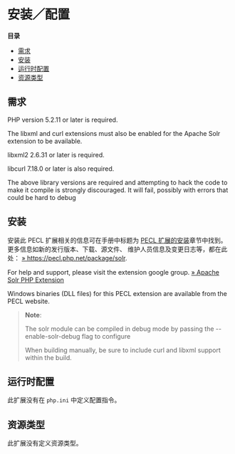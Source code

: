 安装／配置
==========

**目录**

-   [需求](/solr/setup.html#需求)
-   [安装](/solr/setup.html#安装)
-   [运行时配置](/solr/setup.html#运行时配置)
-   [资源类型](/solr/setup.html#资源类型)

需求
----

PHP version 5.2.11 or later is required.

The libxml and curl extensions must also be enabled for the Apache Solr
extension to be available.

libxml2 2.6.31 or later is required.

libcurl 7.18.0 or later is also required.

The above library versions are required and attempting to hack the code
to make it compile is strongly discouraged. It will fail, possibly with
errors that could be hard to debug

安装
----

安装此 PECL 扩展相关的信息可在手册中标题为
<a href="/install/pecl.html" class="link">PECL 扩展的安装</a>章节中找到。更多信息如新的发行版本、下载、源文件、
维护人员信息及变更日志等，都在此处：
<a href="https://pecl.php.net/package/solr" class="link external">» https://pecl.php.net/package/solr</a>.

For help and support, please visit the extension google group.
<a href="https://groups.google.com/forum/#!forum/php-solr" class="link external">» Apache Solr PHP Extension</a>

Windows binaries (DLL files) for this PECL extension are available from
the PECL website.

> **Note**:
>
> The solr module can be compiled in debug mode by passing the
> --enable-solr-debug flag to configure
>
> When building manually, be sure to include curl and libxml support
> within the build.

运行时配置
----------

此扩展没有在 `php.ini` 中定义配置指令。

资源类型
--------

此扩展没有定义资源类型。
